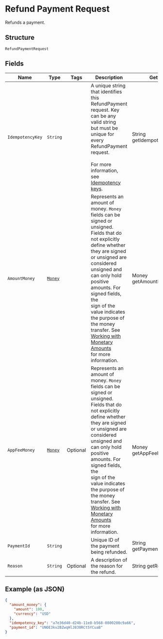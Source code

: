 
# Refund Payment Request

Refunds a payment.

## Structure

`RefundPaymentRequest`

## Fields

| Name | Type | Tags | Description | Getter |
|  --- | --- | --- | --- | --- |
| `IdempotencyKey` | `String` |  | A unique string that identifies this RefundPayment request. Key can be any valid string<br>but must be unique for every RefundPayment request.<br><br>For more information, see [Idempotency keys](https://developer.squareup.com/docs/working-with-apis/idempotency). | String getIdempotencyKey() |
| `AmountMoney` | [`Money`](/doc/models/money.md) |  | Represents an amount of money. `Money` fields can be signed or unsigned.<br>Fields that do not explicitly define whether they are signed or unsigned are<br>considered unsigned and can only hold positive amounts. For signed fields, the<br>sign of the value indicates the purpose of the money transfer. See<br>[Working with Monetary Amounts](https://developer.squareup.com/docs/build-basics/working-with-monetary-amounts)<br>for more information. | Money getAmountMoney() |
| `AppFeeMoney` | [`Money`](/doc/models/money.md) | Optional | Represents an amount of money. `Money` fields can be signed or unsigned.<br>Fields that do not explicitly define whether they are signed or unsigned are<br>considered unsigned and can only hold positive amounts. For signed fields, the<br>sign of the value indicates the purpose of the money transfer. See<br>[Working with Monetary Amounts](https://developer.squareup.com/docs/build-basics/working-with-monetary-amounts)<br>for more information. | Money getAppFeeMoney() |
| `PaymentId` | `String` |  | Unique ID of the payment being refunded. | String getPaymentId() |
| `Reason` | `String` | Optional | A description of the reason for the refund. | String getReason() |

## Example (as JSON)

```json
{
  "amount_money": {
    "amount": 100,
    "currency": "USD"
  },
  "idempotency_key": "a7e36d40-d24b-11e8-b568-0800200c9a66",
  "payment_id": "UNOE3kv2BZwqHlJ830RCt5YCuaB"
}
```

